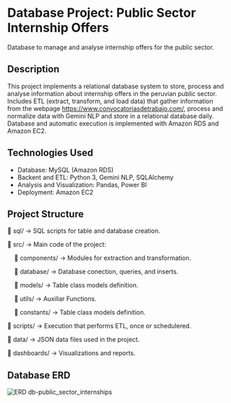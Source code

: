 # Database Project: Public Sector Internship Offers
Database to manage and analyse internship offers for the public sector.

## Description
This project implements a relational database system to store, process and analyse information about internship offers in the peruvian public sector. Includes ETL (extract, transform, and load data) that gather information from the webpage https://www.convocatoriasdetrabajo.com/, process and normalize data with Gemini NLP and store in a relational database daily. Database and automatic execution is implemented with Amazon RDS and Amazon EC2. 

## Technologies Used
- Database: MySQL (Amazon RDS)
- Backent and ETL: Python 3, Gemini NLP, SQLAlchemy
- Analysis and Visualization: Pandas, Power BI
- Deployment: Amazon EC2

## Project Structure

📂 sql/ → SQL scripts for table and database creation.

📂 src/ → Main code of the project:

    📂 components/ → Modules for extraction and transformation.
    
    📂 database/ → Database conection, queries, and inserts.
    
    📂 models/ → Table class models definition.
    
    📂 utils/ → Auxiliar Functions.

    📂 constants/ → Table class models definition.
    
📂 scripts/ → Execution that performs ETL, once or schedulered.

📂 data/ → JSON data files used in the project.

📂 dashboards/ → Visualizations and reports.

## Database ERD
![ERD db-public_sector_internships](https://github.com/user-attachments/assets/02fb5bcc-d75f-48e1-870a-d12174a3f80f)


